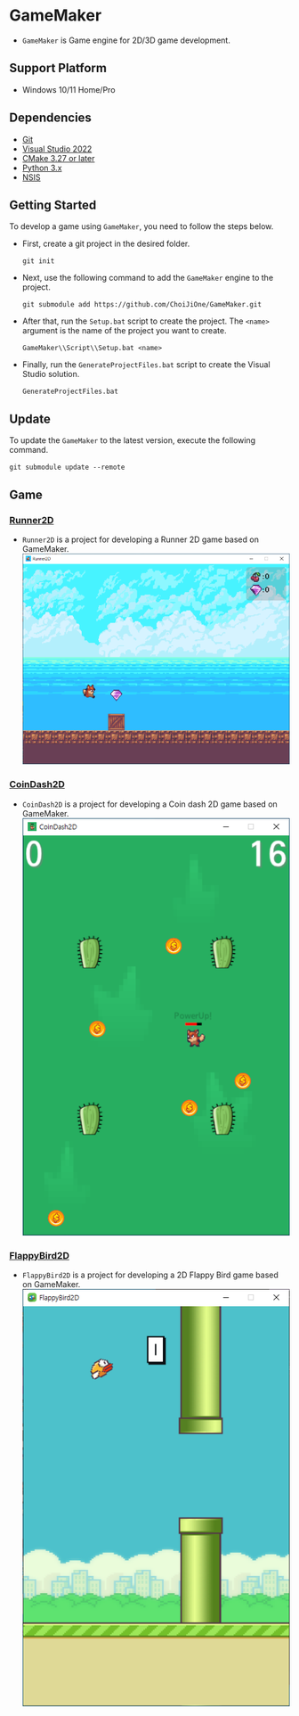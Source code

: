 # GameMaker
- `GameMaker` is Game engine for 2D/3D game development.

## Support Platform
- Windows 10/11 Home/Pro

## Dependencies
- [Git](https://git-scm.com/)
- [Visual Studio 2022](https://visualstudio.microsoft.com/ko/)
- [CMake 3.27 or later](https://cmake.org/)
- [Python 3.x](https://www.python.org/)
- [NSIS](https://nsis.sourceforge.io/Download)

## Getting Started

To develop a game using `GameMaker`, you need to follow the steps below.

- First, create a git project in the desired folder.
  ```
  git init
  ```
- Next, use the following command to add the `GameMaker` engine to the project.
  ```
  git submodule add https://github.com/ChoiJiOne/GameMaker.git
  ```
- After that, run the `Setup.bat` script to create the project. The `<name>` argument is the name of the project you want to create.
  ```
  GameMaker\\Script\\Setup.bat <name>
  ```
- Finally, run the `GenerateProjectFiles.bat` script to create the Visual Studio solution.
  ```
  GenerateProjectFiles.bat
  ```

## Update

To update the `GameMaker` to the latest version, execute the following command.

```
git submodule update --remote
```

## Game

### [Runner2D](https://github.com/ChoiJiOne/Runner2D)
- `Runner2D` is a project for developing a Runner 2D game based on GameMaker.
  ![Runner2D](./Image/Runner2D.png)

### [CoinDash2D](https://github.com/ChoiJiOne/CoinDash2D)
- `CoinDash2D` is a project for developing a Coin dash 2D game based on GameMaker.
  ![CoinDash2D](./Image/CoinDash2D.png)

### [FlappyBird2D](https://github.com/ChoiJiOne/FlappyBird2D)
- `FlappyBird2D` is a project for developing a 2D Flappy Bird game based on GameMaker.
  ![FlappyBird2D](./Image/FlappyBird2D.png)
